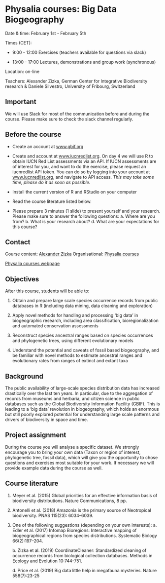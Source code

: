 # Physalia courses: Big Data Biogeography

Date & time: February 1st - February 5th

Times (CET):

- 9:00 - 12:00 Exercises (teachers available for questions via slack)

- 13:00 - 17:00 Lectures, demonstrations and group work (synchronous)

Location: on-line

Teachers: Alexander Zizka, German Center for Integrative Biodiversity research & Daniele Silvestro, University of Fribourg, Switzerland

## Important
We will use Slack for most of the communication before and during the course. Please make sure to check the slack channel regularly.

## Before the course

- Create an account at www.gbif.org 

- Create and account at www.iucnredlist.org. On day 4 we will use R to obtain IUCN Red List assessments via an API. If IUCN assessments are of interest for you, and want to do the exercise, please request an iucnredlist API token. You can do so by logging into your account at www.iucnredlist.org, and navigate to API access. *This may take some time, please do it as soon as possible*.

- Install the current version of R and RStudio on your computer

- Read the course literature listed below.

- Please prepare 3 minutes (1 slide) to present yourself and your research. Please make sure to answer the following questions:
  a. Where are you from?
  b. What is your research about?
  d. What are your expectations for this course?

## Contact
Course content: [Alexander Zizka](mailto:alexander.zizka@idiv.de)
Organisational: [Physalia courses](mailto:info@physalia-courses.org)

[Physalia courses webpage](https://www.physalia-courses.org/courses-workshops/course48/)

## Objectives
After this course, students will be able to:

1. Obtain and prepare large scale species occurrence records from public databases in R (including data mining, data cleaning and exploration)

2. Apply novel methods for handling and processing ‘big data’ in biogeographic research, including area classification, bioregionalization and automated conservation assessments

3. Reconstruct species ancestral ranges based on species occurrences and phylogenetic trees, using different evolutionary models

4. Understand the potential and caveats of fossil based biogeography, and be familiar with novel methods to estimate ancestral ranges and evolutionary rates from ranges of extinct and extant taxa

## Background
The public availability of large-scale species distribution data has increased drastically over the last ten years. In particular, due to the aggregation of records from museums and herbaria, and citizen science in public databases such as the Global Biodiversity Information Facility (GBIF). This is leading to a ‘big data’ revolution in biogeography, which holds an enormous but still poorly explored potential for understanding large scale patterns and drivers of biodiversity in space and time.

## Project assignment
During the course you will analyse a specific dataset. We strongly encourage you to bring your own data (Taxon or region of interest, phylogenetic tree, fossil data), which will give you the opportunity to chose questions and exercises most suitable for your work. If necessary we will provide example data during the course as well.

## Course literature

1.	Meyer et al. (2015)  Global priorities for an effective information basis of biodiversity distributions. Nature Communications, 8 pp.

2.	Antonelli et al. (2018) Amazonia is the primary source of Neotropical biodiversity. PNAS 115(23): 6034–6039.

3.	One of the following suggestions (depending on your own interests):
    a.	Edler et al. (2017) Infomap Bioregions: Interactive mapping of biogeographical regions from species distributions. Systematic Biology 66(2):197–204.
    
    b.	Zizka et al. (2019) CoordinateCleaner: Standardized cleaning of occurrence records from biological collection databases. Methods in Ecology and Evolution 10:744-751.
    
    d.	Price et al. (2019) Big data little help in megafauna mysteries. Nature 558(7):23-25